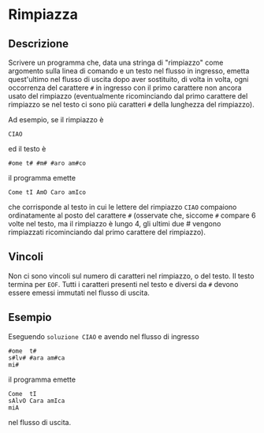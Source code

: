 Rimpiazza
=========

Descrizione
-----------

Scrivere un programma che, data una stringa di "rimpiazzo" come argomento
sulla linea di comando e un testo nel flusso in ingresso, emetta quest'ultimo
nel flusso di uscita dopo aver sostituito, di volta in volta, ogni occorrenza
del carattere `#` in ingresso con il primo carattere non ancora usato del
rimpiazzo (eventualmente ricominciando dal primo carattere del rimpiazzo se
nel testo ci sono più caratteri `#` della lunghezza del rimpiazzo).

Ad esempio, se il rimpiazzo è

    CIAO

ed il testo è

    #ome t# #m# #aro am#co

il programma emette

    Come tI AmO Caro amIco

che corrisponde al testo in cui le lettere del rimpiazzo `CIAO` compaiono
ordinatamente al posto del carattere `#` (osservate che, siccome `#` compare 6
volte nel testo, ma il rimpiazzo è lungo 4, gli ultimi due # vengono rimpiazzati
ricominciando dal primo carattere del rimpiazzo).


Vincoli
-------

Non ci sono vincoli sul numero di caratteri nel rimpiazzo, o del testo. Il testo
termina per `EOF`. Tutti i caratteri presenti nel testo e diversi da `#` devono
essere emessi immutati nel flusso di uscita.


Esempio
-------

Eseguendo `soluzione CIAO` e avendo nel flusso di ingresso

    #ome  t#
    s#lv# #ara am#ca
    mi#

il programma emette

    Come  tI
    sAlvO Cara amIca
    miA

nel flusso di uscita.
